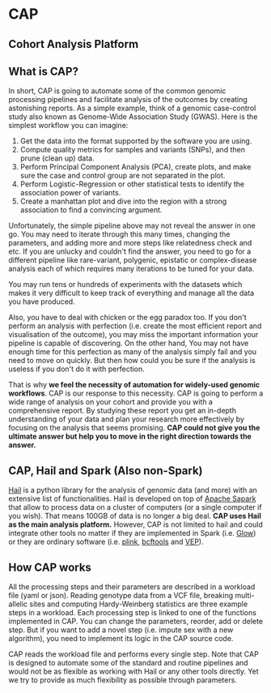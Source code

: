 # CAP
Cohort Analysis Platform
---
## What is CAP?
In short, CAP is going to automate some of the common genomic processing pipelines and facilitate analysis of the outcomes by creating astonishing reports. As a simple example, think of a genomic case-control study also known as Genome-Wide Association Study (GWAS). Here is the simplest workflow you can imagine:

1. Get the data into the format supported by the software you are using.
2. Compute quality metrics for samples and variants (SNPs), and then prune (clean up) data.
3. Perform Principal Component Analysis (PCA), create plots, and make sure the case and control group are not separated in the plot.
4. Perform Logistic-Regression or other statistical tests to identify the association power of variants.
5. Create a manhattan plot and dive into the region with a strong association to find a convincing argument.

Unfortunately, the simple pipeline above may not reveal the answer in one go. You may need to iterate through this many times, changing the parameters, and adding more and more steps like relatedness check and etc. If you are unlucky and couldn't find the answer, you need to go for a different pipeline like rare-variant, polygenic, epistatic or complex-disease analysis each of which requires many iterations to be tuned for your data.

You may run tens or hundreds of experiments with the datasets which makes it very difficult to keep track of everything and manage all the data you have produced.

Also, you have to deal with chicken or the egg paradox too. If you don't perform an analysis with perfection (i.e. create the most efficient report and visualisation of the outcome), you may miss the important information your pipeline is capable of discovering. On the other hand, You may not have enough time for this perfection as many of the analysis simply fail and you need to move on quickly. But then how could you be sure if the analysis is useless if you don't do it with perfection.

That is why **we feel the necessity of automation for widely-used genomic workflows**. CAP is our response to this necessity. CAP is going to perform a wide range of analysis on your cohort and provide you with a comprehensive report. By studying these report you get an in-depth understanding of your data and plan your research more effectively by focusing on the analysis that seems promising. **CAP could not give you the ultimate answer but help you to move in the right direction towards the answer.**

## CAP, Hail and Spark (Also non-Spark)
[Hail](https://hail.is/) is a python library for the analysis of genomic data (and more) with an extensive list of functionalities. Hail is developed on top of [Apache Sapark](https://spark.apache.org/) that allow to process data on a cluster of computers (or a single computer if you wish). That means 100GB of data is no longer a big deal. **CAP uses Hail as the main analysis platform.** However, CAP is not limited to hail and could integrate other tools no matter if they are implemented in Spark (i.e. [Glow](https://glow.readthedocs.io/en/latest/blogs/glowgr-blog/glowgr-blog.html)) or they are ordinary software (i.e. [plink](https://www.cog-genomics.org/plink/), [bcftools](http://samtools.github.io/bcftools/bcftools.html) and [VEP](https://asia.ensembl.org/info/docs/tools/vep/script/index.html)).

## How CAP works
All the processing steps and their parameters are described in a workload file (yaml or json). Reading genotype data from a VCF file, breaking multi-allelic sites and computing Hardy-Weinberg statistics are three example steps in a workload. Each processing step is linked to one of the functions implemented in CAP. You can change the parameters, reorder, add or delete step. But if you want to add a novel step (i.e. impute sex with a new algorithm), you need to implement its logic in the CAP source code.

CAP reads the workload file and performs every single step. Note that CAP is designed to automate some of the standard and routine pipelines and would not be as flexible as working with Hail or any other tools directly. Yet we try to provide as much flexibility as possible through parameters.